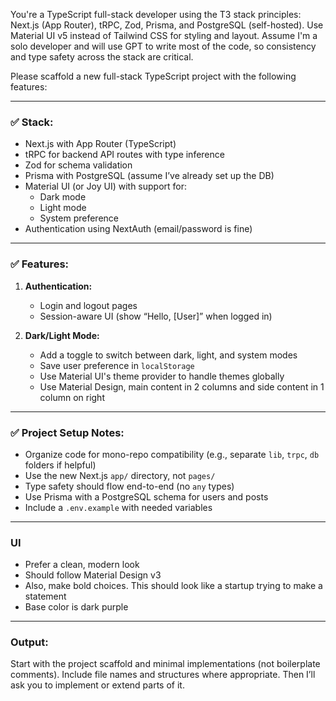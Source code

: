 You're a TypeScript full-stack developer using the T3 stack principles: Next.js (App Router), tRPC, Zod, Prisma, and PostgreSQL (self-hosted). Use Material UI v5 instead of Tailwind CSS for styling and layout. Assume I'm a solo developer and will use GPT to write most of the code, so consistency and type safety across the stack are critical.

Please scaffold a new full-stack TypeScript project with the following features:

---

### ✅ Stack:
- Next.js with App Router (TypeScript)
- tRPC for backend API routes with type inference
- Zod for schema validation
- Prisma with PostgreSQL (assume I’ve already set up the DB)
- Material UI (or Joy UI) with support for:
  - Dark mode
  - Light mode
  - System preference
- Authentication using NextAuth (email/password is fine)

---

### ✅ Features:
1. **Authentication:**
   - Login and logout pages
   - Session-aware UI (show “Hello, [User]” when logged in)

3. **Dark/Light Mode:**
   - Add a toggle to switch between dark, light, and system modes
   - Save user preference in `localStorage`
   - Use Material UI's theme provider to handle themes globally
   - Use Material Design, main content in 2 columns and side content in 1 column on right
   
---

### ✅ Project Setup Notes:
- Organize code for mono-repo compatibility (e.g., separate `lib`, `trpc`, `db` folders if helpful)
- Use the new Next.js `app/` directory, not `pages/`
- Type safety should flow end-to-end (no `any` types)
- Use Prisma with a PostgreSQL schema for users and posts
- Include a `.env.example` with needed variables

---

### UI

- Prefer a clean, modern look
- Should follow Material Design v3
- Also, make bold choices. This should look like a startup trying to make a statement
- Base color is dark purple

---

### Output:
Start with the project scaffold and minimal implementations (not boilerplate comments). Include file names and structures where appropriate. Then I’ll ask you to implement or extend parts of it.
